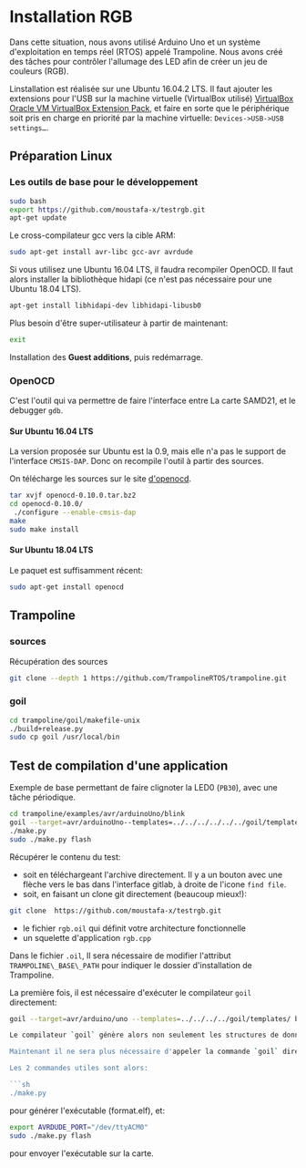 # Installation RGB
Dans cette situation, nous avons utilisé Arduino Uno et un système d'exploitation en temps réel (RTOS) appelé Trampoline. Nous avons créé des tâches pour contrôler l'allumage des LED afin de créer un jeu de couleurs (RGB).

Linstallation est réalisée sur une Ubuntu 16.04.2 LTS. Il faut ajouter les extensions pour l'USB sur la machine virtuelle (VirtualBox utilisé) [VirtualBox Oracle VM VirtualBox Extension Pack](https://www.virtualbox.org/wiki/Downloads), et faire en sorte que le périphérique soit pris en charge en priorité par la machine virtuelle: `Devices->USB->USB settings…`.

## Préparation Linux

### Les outils de base pour le développement

```sh
sudo bash
export https://github.com/moustafa-x/testrgb.git
apt-get update

```

Le cross-compilateur gcc vers la cible ARM:

```sh
sudo apt-get install avr-libc gcc-avr avrdude
```

Si vous utilisez une Ubuntu 16.04 LTS, il faudra recompiler OpenOCD. Il faut alors installer la bibliothèque hidapi (ce n'est pas nécessaire pour une Ubuntu 18.04 LTS).

```sh
apt-get install libhidapi-dev libhidapi-libusb0
```

Plus besoin d'être super-utilisateur à partir de maintenant:

```sh
exit
```

Installation des **Guest additions**, puis redémarrage.

### OpenOCD
C'est l'outil qui va permettre de faire l'interface entre La carte SAMD21, et le debugger `gdb`.

#### Sur Ubuntu 16.04 LTS
La version proposée sur Ubuntu est la 0.9, mais elle n'a pas le support de l'interface `CMSIS-DAP`. Donc on recompile l'outil à partir des sources. 

On télécharge les sources sur le site [d'openocd](http://openocd.org/).

```sh
tar xvjf openocd-0.10.0.tar.bz2
cd openocd-0.10.0/
 ./configure --enable-cmsis-dap  
make
sudo make install
```

#### Sur Ubuntu 18.04 LTS
Le paquet est suffisamment récent:

```sh
sudo apt-get install openocd
```

## Trampoline
### sources
Récupération des sources

```sh
git clone --depth 1 https://github.com/TrampolineRTOS/trampoline.git
```
### goil

```sh
cd trampoline/goil/makefile-unix
./build+release.py
sudo cp goil /usr/local/bin
```

## Test de compilation d'une application

Exemple de base permettant de faire clignoter la LED0 (`PB30`), avec une tâche périodique.

```sh
cd trampoline/examples/avr/arduinoUno/blink
goil --target=avr/arduinoUno--templates=../../../../../../goil/templates/ blink.oil
./make.py
sudo ./make.py flash
```





Récupérer le contenu du test: 

* soit en téléchargeant l'archive directement. Il y a un bouton avec une flèche vers le bas dans l'interface gitlab, à droite de l'icone `find file`.
* soit, en faisant un clone git directement (beaucoup mieux!):

```sh
git clone  https://github.com/moustafa-x/testrgb.git
```



* le fichier `rgb.oil` qui définit votre architecture fonctionnelle
* un squelette d'application `rgb.cpp`

Dans le fichier `.oil`, Il sera nécessaire de modifier l'attribut `TRAMPOLINE\_BASE\_PATH` pour indiquer le dossier d'installation de Trampoline.

La première fois, il est nécessaire d'exécuter le compilateur `goil` directement:

```sh
goil --target=avr/arduino/uno --templates=../../../../goil/templates/ blink.oil

Le compilateur `goil` génère alors non seulement les structures de données internes utilisées par l'OS, mais aussi les scripts de compilation `make.py`. 

Maintenant il ne sera plus nécessaire d'appeler la commande `goil` directement: si le fichier `.oil` est mis à jour, alors le script de compilation fera le nécessaire pour appeler `goil` et reconstruire l'exécutable.

Les 2 commandes utiles sont alors:

```sh
./make.py
```

pour générer l'exécutable (format.elf), et:

```sh
export AVRDUDE_PORT="/dev/ttyACM0"
sudo ./make.py flash
```

pour envoyer l'exécutable sur la carte.
